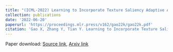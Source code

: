 ```yaml
---
title: "(ICML-2022) Learning to Incorporate Texture Saliency Adaptive Attention to Image Cartoonization"
collection: publications
date: '2022-06-20'
paperurl: 'https://proceedings.mlr.press/v162/gao22k/gao22k.pdf'
citation: 'Gao X, Zhang Y, Tian Y. Learning to Incorporate Texture Saliency Adaptive Attention to Image Cartoonization[C]//International Conference on Machine Learning. PMLR, 2022: 7183-7207.'
---
```


Paper download: [Source link](https://proceedings.mlr.press/v162/gao22k/gao22k.pdf), [Arxiv link](https://arxiv.org/abs/2208.01587)
